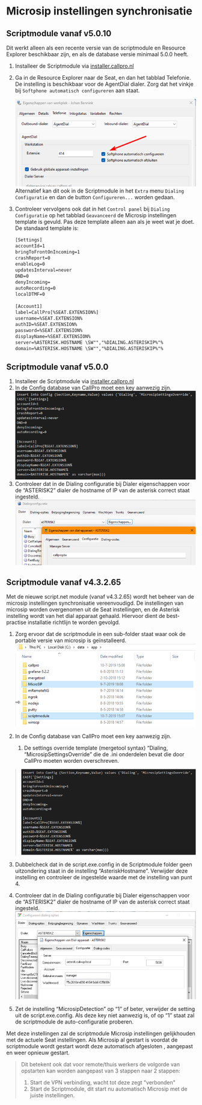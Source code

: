 # Microsip instellingen synchronisatie

## Scriptmodule vanaf v5.0.10
Dit werkt alleen als een recente versie van de scriptmodule en Resource Explorer beschikbaar zijn, en als de database versie minimaal 5.0.0 heeft.

1. Installeer de Scriptmodule via [installer.callpro.nl](https://installer.callpro.nl)
1. Ga in de Resource Explorer naar de Seat, en dan het tabblad Telefonie. De instelling is beschikbaar voor de AgentDial dialer. Zorg dat het vinkje bij `Softphone automatisch configureren` aan staat.

    ![Seat eigenschappen](media/seat-settings.png)
Alternatief kan dit ook in de Scriptmodule in het `Extra` menu `Dialing Configuratie` en dan de button `Configureren...` worden gedaan.

1. Controleer vervolgens ook dat in het `Control panel` bij `Dialing Configuratie` op het tabblad `Geavanceerd` de Microsip instellingen template is gevuld. Pas deze template alleen aan als je weet wat je doet. De standaard template is:

    ```
    [Settings]
    accountId=1
    bringToFrontOnIncoming=1
    crashReport=0
    enableLog=0
    updatesInterval=never
    DND=0
    denyIncoming=
    autoRecording=0
    localDTMF=0

    [Account1]
    label=CallPro[%SEAT.EXTENSION%]
    username=%SEAT.EXTENSION%
    authID=%SEAT.EXTENSION%
    password=%SEAT.EXTENSION%
    displayName=%SEAT.EXTENSION%
    server=%ASTERISK.HOSTNAME \SW"","%DIALING.ASTERISKIP%"%
    domain=%ASTERISK.HOSTNAME \SW"","%DIALING.ASTERISKIP%"%
    ```


## Scriptmodule vanaf v5.0.0

1. Installeer de Scriptmodule via [installer.callpro.nl](https://installer.callpro.nl)
1. In de Config database van CallPro moet een key aanwezig zijn.
 ![](./media/image2.png)
1. Controleer dat in de Dialing configuratie bij Dialer eigenschappen
    voor de “ASTERISK2” dialer de hostname of IP van de asterisk correct
    staat ingesteld.  
    ![](./media/image4.png)


## Scriptmodule vanaf v4.3.2.65

Met de nieuwe script.net module (vanaf v4.3.2.65) wordt het beheer van
de microsip instellingen synchronisatie vereenvoudigd. De instellingen
van microsip worden overgenomen uit de Seat instellingen, en de Asterisk
instelling wordt van het dial apparaat gehaald. Hiervoor dient de
best-practise installatie richtlijn te worden gevolgd.

1.  Zorg ervoor dat de scriptmodule in een sub-folder staat waar ook de portable versie van microsip is geïnstalleerd.  
    ![](./media/image1.png)

2.  In de Config database van CallPro moet een key aanwezig zijn.
    
    1.  De settings override template (mergetool syntax) “Dialing,
        “MicrosipSettingsOverride” die de .ini onderdelen bevat die
        door CallPro moeten worden overschreven.

> ![](./media/image2.png)

3.  Dubbelcheck dat in de script.exe.config in de Scriptmodule folder
    geen uitzondering staat in de instelling “AsteriskHostname”.
    Verwijder deze instelling en controleer de ingestelde waarde met de
    instelling van punt 4.

4.  Controleer dat in de Dialing configuratie bij Dialer eigenschappen
    voor de “ASTERISK2” dialer de hostname of IP van de asterisk correct
    staat ingesteld.  
    ![](./media/image3.png)

5.  Zet de instelling “MicrosipDetection” op “1” of beter, verwijder de
    setting uit de script.exe.config. Als deze key niet aanwezig is, of
    op “1” staat zal de scriptmodule de auto-configuratie proberen.

Met deze instellingen zal de scriptmodule Microsip instellingen
gelijkhouden met de actuele Seat instellingen. Als Microsip al gestart
is voordat de scriptmodule wordt gestart wordt deze automatisch
afgesloten , aangepast en weer opnieuw gestart.

> Dit betekent ook dat voor remote/thuis werkers de volgorde van
> opstarten kan worden aangepast van 3 stappen naar 2 stappen:
>
> 1.  Start de VPN verbinding, wacht tot deze zegt "verbonden"
> 2.  Start de Scriptmodule, dit start nu automatisch Microsip met de juiste instellingen.
